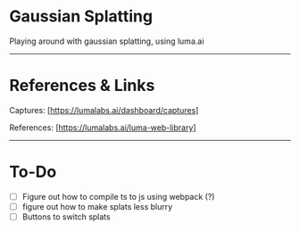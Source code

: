 # Gaussian Splatting 

Playing around with gaussian splatting, using luma.ai

___

# References & Links

Captures: [https://lumalabs.ai/dashboard/captures]

References: [https://lumalabs.ai/luma-web-library]

___

# To-Do

- [ ] Figure out how to compile ts to js using webpack (?)
- [ ] figure out how to make splats less blurry
- [ ] Buttons to switch splats